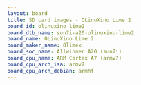 ```yaml
---
layout: board
title: SD card images - OLinuXino Lime 2
board_id: olinuxino_lime2
board_dtb_name: sun7i-a20-olinuxino-lime2
board_name: OLinuXino Lime 2
board_maker_name: Olimex
board_soc_name: Allwinner A20 (sun7i)
board_cpu_name: ARM Cortex A7 (armv7)
board_cpu_arch_isa: armv7
board_cpu_arch_debian: armhf
---
```

